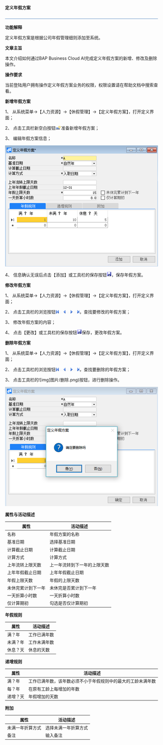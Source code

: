 **定义年假方案**

![img](图片/标题.png) 

**功能解释**

定义年假方案是根据公司年假管理细则添加至系统。

**文章主旨**

本文介绍如何通过BAP Business Cloud AI完成定义年假方案的新增、修改及删除操作。

**操作要求**

当前登陆用户拥有操作定义年假方案业务的权限，权限设置请在帮助文档中搜索查看。

**新增年假方案**

1、 从系统菜单->【人力资源】->【休假管理】->【定义年假方案】，打开定义界面；

2、 点击工具栏新空白按钮![img](图片/新空白记录.png)准备新增年假方案；

3、 编辑年假方案信息；

![img](图片/定义1.png) 

4、 信息确认无误后点击【添加】或工具栏的保存按钮![img](图片/保存.png)，保存年假方案。

**修改年假方案**

1、 从系统菜单->【人力资源】->【休假管理】->【定义年假方案】，打开定义界面；

2、 点击工具栏的浏览按钮![img](图片/翻页.png)，查找要修改的年假方案；

3、 修改年假方案的内容；

4、 点击【更改】或工具栏的保存按钮![img](图片/保存.png)保存，更改年假方案。

**删除年假方案**

1、 从系统菜单->【人力资源】->【休假管理】->【定义年假方案】，打开定义界面；

2、 点击工具栏的浏览按钮![img](图片/翻页.png)，查找要删除的年假方案；

3、 点击工具栏的![img]图片/删除.png)按钮，进行删除操作。

![img](图片/定义2.png) 

**属性与活动描述**

| **属性**     | **活动描述**           |
| ------------------ | ---------------------------- |
| 名称               | 年假方案的名称               |
| 基准日期           | 选择基准日期                 |
| 计算截止日期       | 计算截止日期                 |
| 计算方式           | 计算方式                     |
| 上年流转上限天数   | 上一年流转到下一年的上限天数 |
| 上年年假截止日期   | 上年年假截止日期             |
| 年假上限天数       | 年假的上限天数               |
| 未休完累计到下一年 | 未休完是否累计到下一年       |
| 一天折算小时数     | 一天折算小时数               |
| 仅计算期初         | 勾选是否仅计算期初           |

**年假规则**

| **属性** | **活动描述** |
| -------------- | ------------------ |
| 满？年         | 工作已满年数       |
| 未满？年       | 工作未满年数       |
| 休息？天       | 休息的天数         |

**递增规则**

| **属性** | **活动描述**                                           |
| -------------- | ------------------------------------------------------------ |
| 满？年         | 工作已满年数，该年数必须不小于年假规则中的最大的工龄未满年数 |
| 每？年         | 在原有工龄上每增加的年数                                     |
| 递增？天       | 年假增加的天数                                               |

**附加**

| **属性**   | **活动描述**   |
| ---------------- | -------------------- |
| 未满一年折算方式 | 选择未满一年折算方式 |
| 备注             | 输入备注             |

 

